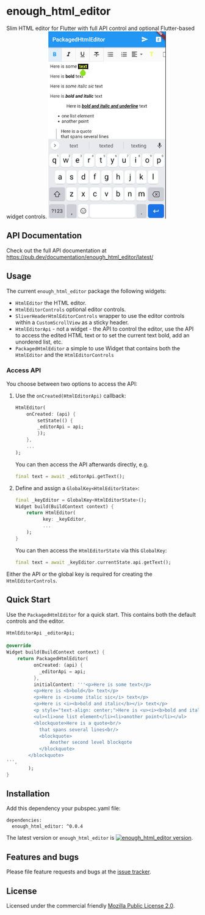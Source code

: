 # enough_html_editor

Slim HTML editor for Flutter with full API control and optional Flutter-based widget controls.
![screenshot](editor.png)

## API Documentation
Check out the full API documentation at https://pub.dev/documentation/enough_html_editor/latest/

## Usage
The current `enough_html_editor` package the following widgets:
* `HtmlEditor` the HTML editor.
* `HtmlEditorControls` optional editor controls.
* `SliverHeaderHtmlEditorControls` wrapper to use the editor controls within a `CustomScrollView` as a sticky header. 
* `HtmlEditorApi` - not a widget - the API to control the editor, use the API to access the edited HTML text or to set the current text bold, add an unordered list, etc.
* `PackagedHtmlEditor` a simple to use Widget that contains both the `HtmlEditor` and the `HtmlEditorControls`

### Access API
You choose between two options to access the API:
1. Use the `onCreated(HtmlEditorApi)` callback:
    ```dart
    HtmlEditor(
        onCreated: (api) {
            setState(() {
            _editorApi = api;
            });
        },
        ...
    );
    ```
    You can then access the API afterwards directly, e.g.
    ```dart
    final text = await _editorApi.getText();
    ```

2. Define and assign a  `GlobalKey<HtmlEditorState>`:
    ```dart
    final _keyEditor = GlobalKey<HtmlEditorState>();
    Widget build(BuildContext context) {
        return HtmlEditor(
              key: _keyEditor,
              ...
        );
    }
    ```
    You can then access the `HtmlEditorState` via this `GlobalKey`:
    ```dart
    final text = await _keyEditor.currentState.api.getText();
    ```

Either the API or the global key is required for creating the `HtmlEditorControls`.

## Quick Start
Use the `PackagedHtmlEditor` for a quick start. This contains both the default controls and the editor.
```dart
HtmlEditorApi _editorApi;

@override
Widget build(BuildContext context) {
    return PackagedHtmlEditor(
          onCreated: (api) {
            _editorApi = api;
          },
          initialContent: '''<p>Here is some text</p>
          <p>Here is <b>bold</b> text</p>
          <p>Here is <i>some italic sic</i> text</p>
          <p>Here is <i><b>bold and italic</b></i> text</p>
          <p style="text-align: center;">Here is <u><i><b>bold and italic and underline</b></i></u> text</p>
          <ul><li>one list element</li><li>another point</li></ul>
          <blockquote>Here is a quote<br/>
            that spans several lines<br/>
            <blockquote>
                Another second level blockqote 
            </blockquote>
        </blockquote>
''',
        );
}
```

## Installation
Add this dependency your pubspec.yaml file:

```
dependencies:
  enough_html_editor: ^0.0.4
```
The latest version or `enough_html_editor` is [![enough_html_editor version](https://img.shields.io/pub/v/enough_html_editor.svg)](https://pub.dartlang.org/packages/enough_html_editor).


## Features and bugs

Please file feature requests and bugs at the [issue tracker][tracker].

[tracker]: https://github.com/enough-software/enough_html_editor/issues

## License

Licensed under the commercial friendly [Mozilla Public License 2.0](LICENSE).